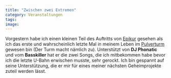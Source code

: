```yaml
---
title: "Zwischen zwei Extremen"
category: Veranstaltungen
tags: 
image: 
---
```


Vorgestern habe ich einen kleinen Teil des Auftritts von [Epikur](http://www.myspace.com/epikur) gesehen als ich das erste und wahrscheinlich letzte Mal in meinem Leben im [Pulverturm](http://www.plulverturm.de) gewesen bin (Der Turm macht nämlich zu). Unterstützt von **DJ Phonatic** und vom **Basskiller** hat er die zwei Songs, die ich mitbekommen habe bevor ich die letzte U-Bahn erwischen musste, sehr gerockt. Ich bin gespannt auf seine Unterstützung, die er mir für eines meiner nächsten Geheimprojekte zuteil werden lässt.